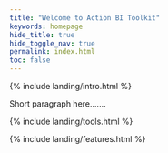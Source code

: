```yaml
---
title: "Welcome to Action BI Toolkit"
keywords: homepage
hide_title: true
hide_toggle_nav: true
permalink: index.html
toc: false
---
```


{% include landing/intro.html %}

Short paragraph here.......

{% include landing/tools.html %}

{% include landing/features.html %}
